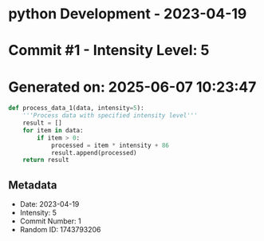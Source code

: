 ﻿# python Development - 2023-04-19
# Commit #1 - Intensity Level: 5
# Generated on: 2025-06-07 10:23:47
```python
def process_data_1(data, intensity=5):
    '''Process data with specified intensity level'''
    result = []
    for item in data:
        if item > 0:
            processed = item * intensity + 86
            result.append(processed)
    return result
```
## Metadata
- Date: 2023-04-19
- Intensity: 5
- Commit Number: 1
- Random ID: 1743793206
